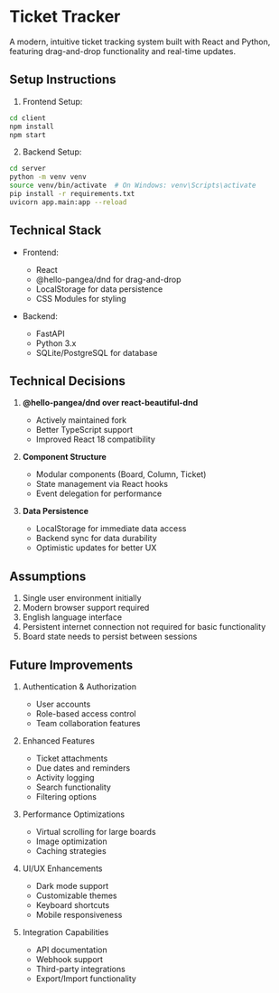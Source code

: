 # Ticket Tracker

A modern, intuitive ticket tracking system built with React and Python, featuring drag-and-drop functionality and real-time updates.

## Setup Instructions

1. Frontend Setup:
```bash
cd client
npm install
npm start
```

2. Backend Setup:
```bash
cd server
python -m venv venv
source venv/bin/activate  # On Windows: venv\Scripts\activate
pip install -r requirements.txt
uvicorn app.main:app --reload
```

## Technical Stack

- Frontend:
  - React
  - @hello-pangea/dnd for drag-and-drop
  - LocalStorage for data persistence
  - CSS Modules for styling

- Backend:
  - FastAPI
  - Python 3.x
  - SQLite/PostgreSQL for database

## Technical Decisions

1. **@hello-pangea/dnd over react-beautiful-dnd**
   - Actively maintained fork
   - Better TypeScript support
   - Improved React 18 compatibility

2. **Component Structure**
   - Modular components (Board, Column, Ticket)
   - State management via React hooks
   - Event delegation for performance

3. **Data Persistence**
   - LocalStorage for immediate data access
   - Backend sync for data durability
   - Optimistic updates for better UX

## Assumptions

1. Single user environment initially
2. Modern browser support required
3. English language interface
4. Persistent internet connection not required for basic functionality
5. Board state needs to persist between sessions

## Future Improvements

1. Authentication & Authorization
   - User accounts
   - Role-based access control
   - Team collaboration features

2. Enhanced Features
   - Ticket attachments
   - Due dates and reminders
   - Activity logging
   - Search functionality
   - Filtering options

3. Performance Optimizations
   - Virtual scrolling for large boards
   - Image optimization
   - Caching strategies

4. UI/UX Enhancements
   - Dark mode support
   - Customizable themes
   - Keyboard shortcuts
   - Mobile responsiveness

5. Integration Capabilities
   - API documentation
   - Webhook support
   - Third-party integrations
   - Export/Import functionality
